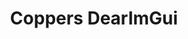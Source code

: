---
title: "Coppers DearImGui"
description: "Custom layering around ImGui.NET/DearImGui"
hidden: false
link: "https://www.nuget.org/packages/CopperDevs.DearImGui"
source: "https://github.com/copperdevs/CopperDevs.DearImGui"
category: Libraries
randomResult: true
---